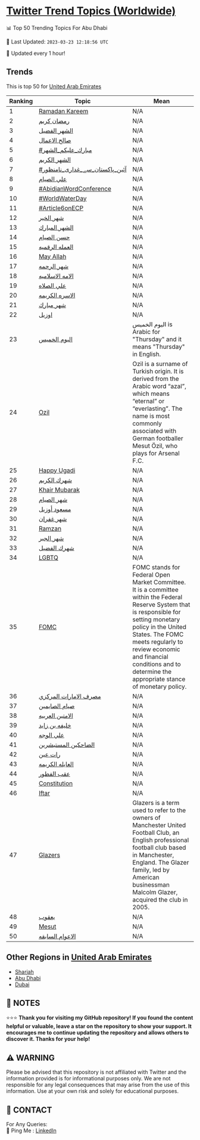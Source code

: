 [Twitter Trend Topics (Worldwide)](https://github.com/ErcinDedeoglu/Twitter-Trend-Topics)
==========


📊 Top 50 Trending Topics For Abu Dhabi

📆 Last Updated: `2023-03-23 12:18:56 UTC`

🔧 Updated every 1 hour!


## Trends

This is top 50 for [United Arab Emirates](</United Arab Emirates>)

| Ranking | Topic | Mean |
| ------- | ------------ | ------------ |
| 1 | [Ramadan Kareem](http://twitter.com/search?q=Ramadan+Kareem) | N/A |
| 2 | [رمضان كريم](http://twitter.com/search?q=%d8%b1%d9%85%d8%b6%d8%a7%d9%86+%d9%83%d8%b1%d9%8a%d9%85) | N/A |
| 3 | [الشهر الفضيل](http://twitter.com/search?q=%d8%a7%d9%84%d8%b4%d9%87%d8%b1+%d8%a7%d9%84%d9%81%d8%b6%d9%8a%d9%84) | N/A |
| 4 | [صالح الاعمال](http://twitter.com/search?q=%d8%b5%d8%a7%d9%84%d8%ad+%d8%a7%d9%84%d8%a7%d8%b9%d9%85%d8%a7%d9%84) | N/A |
| 5 | [#مبارك_عليكم_الشهر](http://twitter.com/search?q=%23%d9%85%d8%a8%d8%a7%d8%b1%d9%83_%d8%b9%d9%84%d9%8a%d9%83%d9%85_%d8%a7%d9%84%d8%b4%d9%87%d8%b1) | N/A |
| 6 | [الشهر الكريم](http://twitter.com/search?q=%d8%a7%d9%84%d8%b4%d9%87%d8%b1+%d8%a7%d9%84%d9%83%d8%b1%d9%8a%d9%85) | N/A |
| 7 | [#آئین_پاکستان_سے_غداری_نامنظور](http://twitter.com/search?q=%23%d8%a2%d8%a6%db%8c%d9%86_%d9%be%d8%a7%da%a9%d8%b3%d8%aa%d8%a7%d9%86_%d8%b3%db%92_%d8%ba%d8%af%d8%a7%d8%b1%db%8c_%d9%86%d8%a7%d9%85%d9%86%d8%b8%d9%88%d8%b1) | N/A |
| 8 | [علي الصيام](http://twitter.com/search?q=%d8%b9%d9%84%d9%8a+%d8%a7%d9%84%d8%b5%d9%8a%d8%a7%d9%85) | N/A |
| 9 | [#AbidjanWordConference](http://twitter.com/search?q=%23AbidjanWordConference) | N/A |
| 10 | [#WorldWaterDay](http://twitter.com/search?q=%23WorldWaterDay) | N/A |
| 11 | [#Article6onECP](http://twitter.com/search?q=%23Article6onECP) | N/A |
| 12 | [شهر الخير](http://twitter.com/search?q=%d8%b4%d9%87%d8%b1+%d8%a7%d9%84%d8%ae%d9%8a%d8%b1) | N/A |
| 13 | [الشهر المبارك](http://twitter.com/search?q=%d8%a7%d9%84%d8%b4%d9%87%d8%b1+%d8%a7%d9%84%d9%85%d8%a8%d8%a7%d8%b1%d9%83) | N/A |
| 14 | [حسن الصيام](http://twitter.com/search?q=%d8%ad%d8%b3%d9%86+%d8%a7%d9%84%d8%b5%d9%8a%d8%a7%d9%85) | N/A |
| 15 | [العمله الرقميه](http://twitter.com/search?q=%d8%a7%d9%84%d8%b9%d9%85%d9%84%d9%87+%d8%a7%d9%84%d8%b1%d9%82%d9%85%d9%8a%d9%87) | N/A |
| 16 | [May Allah](http://twitter.com/search?q=May+Allah) | N/A |
| 17 | [شهر الرحمه](http://twitter.com/search?q=%d8%b4%d9%87%d8%b1+%d8%a7%d9%84%d8%b1%d8%ad%d9%85%d9%87) | N/A |
| 18 | [الامه الاسلاميه](http://twitter.com/search?q=%d8%a7%d9%84%d8%a7%d9%85%d9%87+%d8%a7%d9%84%d8%a7%d8%b3%d9%84%d8%a7%d9%85%d9%8a%d9%87) | N/A |
| 19 | [علي الصلاه](http://twitter.com/search?q=%d8%b9%d9%84%d9%8a+%d8%a7%d9%84%d8%b5%d9%84%d8%a7%d9%87) | N/A |
| 20 | [الاسره الكريمه](http://twitter.com/search?q=%d8%a7%d9%84%d8%a7%d8%b3%d8%b1%d9%87+%d8%a7%d9%84%d9%83%d8%b1%d9%8a%d9%85%d9%87) | N/A |
| 21 | [شهر مبارك](http://twitter.com/search?q=%d8%b4%d9%87%d8%b1+%d9%85%d8%a8%d8%a7%d8%b1%d9%83) | N/A |
| 22 | [اوزيل](http://twitter.com/search?q=%d8%a7%d9%88%d8%b2%d9%8a%d9%84) | N/A |
| 23 | [اليوم الخميس](http://twitter.com/search?q=%d8%a7%d9%84%d9%8a%d9%88%d9%85+%d8%a7%d9%84%d8%ae%d9%85%d9%8a%d8%b3) | اليوم الخميس is Arabic for "Thursday" and it means "Thursday" in English. |
| 24 | [Ozil](http://twitter.com/search?q=Ozil) | Ozil is a surname of Turkish origin. It is derived from the Arabic word “azal”, which means “eternal” or “everlasting”. The name is most commonly associated with German footballer Mesut Özil, who plays for Arsenal F.C. |
| 25 | [Happy Ugadi](http://twitter.com/search?q=Happy+Ugadi) | N/A |
| 26 | [شهرك الكريم](http://twitter.com/search?q=%d8%b4%d9%87%d8%b1%d9%83+%d8%a7%d9%84%d9%83%d8%b1%d9%8a%d9%85) | N/A |
| 27 | [Khair Mubarak](http://twitter.com/search?q=Khair+Mubarak) | N/A |
| 28 | [شهر الصيام](http://twitter.com/search?q=%d8%b4%d9%87%d8%b1+%d8%a7%d9%84%d8%b5%d9%8a%d8%a7%d9%85) | N/A |
| 29 | [مسعود أوزيل](http://twitter.com/search?q=%d9%85%d8%b3%d8%b9%d9%88%d8%af+%d8%a3%d9%88%d8%b2%d9%8a%d9%84) | N/A |
| 30 | [شهر غفران](http://twitter.com/search?q=%d8%b4%d9%87%d8%b1+%d8%ba%d9%81%d8%b1%d8%a7%d9%86) | N/A |
| 31 | [Ramzan](http://twitter.com/search?q=Ramzan) | N/A |
| 32 | [شهر الجبر](http://twitter.com/search?q=%d8%b4%d9%87%d8%b1+%d8%a7%d9%84%d8%ac%d8%a8%d8%b1) | N/A |
| 33 | [شهرك الفضيل](http://twitter.com/search?q=%d8%b4%d9%87%d8%b1%d9%83+%d8%a7%d9%84%d9%81%d8%b6%d9%8a%d9%84) | N/A |
| 34 | [LGBTQ](http://twitter.com/search?q=LGBTQ) | N/A |
| 35 | [FOMC](http://twitter.com/search?q=FOMC) | FOMC stands for Federal Open Market Committee. It is a committee within the Federal Reserve System that is responsible for setting monetary policy in the United States. The FOMC meets regularly to review economic and financial conditions and to determine the appropriate stance of monetary policy. |
| 36 | [مصرف الامارات المركزي](http://twitter.com/search?q=%d9%85%d8%b5%d8%b1%d9%81+%d8%a7%d9%84%d8%a7%d9%85%d8%a7%d8%b1%d8%a7%d8%aa+%d8%a7%d9%84%d9%85%d8%b1%d9%83%d8%b2%d9%8a) | N/A |
| 37 | [صيام الصايمين](http://twitter.com/search?q=%d8%b5%d9%8a%d8%a7%d9%85+%d8%a7%d9%84%d8%b5%d8%a7%d9%8a%d9%85%d9%8a%d9%86) | N/A |
| 38 | [الامتين العربيه](http://twitter.com/search?q=%d8%a7%d9%84%d8%a7%d9%85%d8%aa%d9%8a%d9%86+%d8%a7%d9%84%d8%b9%d8%b1%d8%a8%d9%8a%d9%87) | N/A |
| 39 | [خليفه بن زايد](http://twitter.com/search?q=%d8%ae%d9%84%d9%8a%d9%81%d9%87+%d8%a8%d9%86+%d8%b2%d8%a7%d9%8a%d8%af) | N/A |
| 40 | [علي الوجه](http://twitter.com/search?q=%d8%b9%d9%84%d9%8a+%d8%a7%d9%84%d9%88%d8%ac%d9%87) | N/A |
| 41 | [الضاحكين المستبشرين](http://twitter.com/search?q=%d8%a7%d9%84%d8%b6%d8%a7%d8%ad%d9%83%d9%8a%d9%86+%d8%a7%d9%84%d9%85%d8%b3%d8%aa%d8%a8%d8%b4%d8%b1%d9%8a%d9%86) | N/A |
| 42 | [رات عين](http://twitter.com/search?q=%d8%b1%d8%a7%d8%aa+%d8%b9%d9%8a%d9%86) | N/A |
| 43 | [العايله الكريمه](http://twitter.com/search?q=%d8%a7%d9%84%d8%b9%d8%a7%d9%8a%d9%84%d9%87+%d8%a7%d9%84%d9%83%d8%b1%d9%8a%d9%85%d9%87) | N/A |
| 44 | [عقب الفطور](http://twitter.com/search?q=%d8%b9%d9%82%d8%a8+%d8%a7%d9%84%d9%81%d8%b7%d9%88%d8%b1) | N/A |
| 45 | [Constitution](http://twitter.com/search?q=Constitution) | N/A |
| 46 | [Iftar](http://twitter.com/search?q=Iftar) | N/A |
| 47 | [Glazers](http://twitter.com/search?q=Glazers) | Glazers is a term used to refer to the owners of Manchester United Football Club, an English professional football club based in Manchester, England. The Glazer family, led by American businessman Malcolm Glazer, acquired the club in 2005. |
| 48 | [يعقوب](http://twitter.com/search?q=%d9%8a%d8%b9%d9%82%d9%88%d8%a8) | N/A |
| 49 | [Mesut](http://twitter.com/search?q=Mesut) | N/A |
| 50 | [الاعوام السابقه](http://twitter.com/search?q=%d8%a7%d9%84%d8%a7%d8%b9%d9%88%d8%a7%d9%85+%d8%a7%d9%84%d8%b3%d8%a7%d8%a8%d9%82%d9%87) | N/A |



## Other Regions in [United Arab Emirates](</United Arab Emirates>)

* [Sharjah](</United Arab Emirates/Sharjah.md>)
* [Abu Dhabi](</United Arab Emirates/Abu Dhabi.md>)
* [Dubai](</United Arab Emirates/Dubai.md>)



## 📝 NOTES

⭐⭐⭐ **Thank you for visiting my GitHub repository! If you found the content helpful or valuable, leave a star on the repository to show your support. It encourages me to continue updating the repository and allows others to discover it. Thanks for your help!**


## ⚠️ WARNING

Please be advised that this repository is not affiliated with Twitter and the information provided is for informational purposes only. We are not responsible for any legal consequences that may arise from the use of this information. Use at your own risk and solely for educational purposes.


## 📨 CONTACT

 For Any Queries:  
            🏓 Ping Me : [LinkedIn](https://www.linkedin.com/in/ercindedeoglu/)
